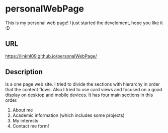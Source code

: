 # personalWebPage
This is my personal web page! I just started the develoment, hope you like it :D

## URL
https://linkhl09.github.io/personalWebPage/

## Description
Is a one page web site. I tried to divide the sections with hierarchy in order that the content flows.
Also I tried to use card views and focused on a good display on desktop and mobile devices.
It has four main sections in this order.
1.  About me
2.  Academic information (which includes some projects)
3.  My interests
4.  Contact me form!
